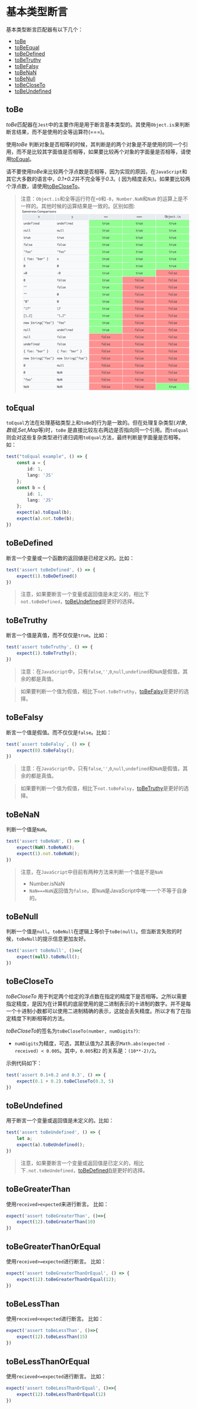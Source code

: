 # 基本类型断言

基本类型断言匹配器有以下几个：

* [toBe](#tobe)
* [toBeEqual](#toequal)
* [toBeDefined](#tobedefined)
* [toBeTruthy](#tobetruthy)
* [toBeFalsy](#tobefalsy)
* [toBeNaN](#tobenan)
* [toBeNull](#tobenull)
* [toBeCloseTo](#tobecloseto)
* [toBeUndefined](#tobeundefined)

## toBe

*toBe*匹配器在`Jest`中的主要作用是用于断言基本类型的。其使用`Object.is`来判断断言结果，而不是使用的全等运算符(===)。

使用*toBe*
判断对象是否相等的时候，其判断是的两个对象是不是使用的同一个引用，而不是比较其字面值是否相等，如果要比较再个对象的字面量是否相等，请使用[toEqual](#toequal)。

请不要使用*toBe*来比较两个浮点数是否相等，因为实现的原因，在`JavaScript`和其它大多数的语言中，*0.1+0.2*并不完全等于*0.3*。(
因为精度丢失)。如果要比较两个浮点数，请使用[toBeCloseTo](#tobecloseto)。

> 注意：`Object.is`和全等运行符在`+0`和`-0`，`Number.NaN`和`NaN`
> 的运算上是不一样的。其他时候的运算结果是一致的。区别如图:![Object.is vs ===](Object_is_vs_===.png)

## toEqual

`toEqual`方法在处理基础类型上和`toBe`的行为是一致的。但在处理复杂类型(*对象*,*数组*,*Set*,*Map*等)时，`toBe`
是直接比较左右两边是否指向同一个引用。而`toEqual`则会对这些复杂类型进行递归调用`toEqual`方法，最终判断是字面量是否相等。如：

```ts
test("toEqual example", () => {
    const a = {
        id: 1,
        lang: 'JS'
    };
    const b = {
        id: 1,
        lang: 'JS'
    };
    expect(a).toEqual(b);
    expect(a).not.toBe(b);
})
```

## toBeDefined

断言一个变量或一个函数的返回値是已经定义的。比如：

```ts
test('assert toBeDefined', () => {
    expect(1).toBeDefined()
})
```

> 注意，如果要断言一个变量或返回值是未定义的，相比下`not.toBeDefined`，[toBeUndefined](#tobeundefined)是更好的选择。

## toBeTruthy

断言一个值是真值，而不仅仅是`true`。比如：

```ts
test('assert toBeTruthy', () => {
    expect(1).toBeTruthy();
})
```

> 注意：在`JavaScript`中，只有`false`,`''`,`0`,`null`,`undefined`和`NaN`是假值，其余的都是真值。

> 如果要判断一个值为假值，相比下`not.toBeTruthy`，[toBeFalsy](#tobefalsy)是更好的选择。

## toBeFalsy

断言一个值是假值。而不仅仅是`false`。比如：

```ts
test(`assert toBeFalsy`, () => {
    expect(0).toBeFalsy();
})
```

> 注意：在`JavaScript`中，只有`false`,`''`,`0`,`null`,`undefined`和`NaN`是假值，其余的都是真值。

> 如果要判断一个值为假值，相比下`not.toBeFalsy`，[toBeTruthy](#tobetruthy)是更好的选择。

## toBeNaN

判断一个值是`NaN`。

```ts
test('assert toBeNaN', () => {
    expect(NaN).toBeNaN();
    expect(1).not.toBeNaN();
})
```

> 注意，在`JavaScript`中目前有两种方法来判断一个值是不是`NaN`
> * Number.isNaN
> * `NaN===NaN`返回值为`false`，即`NaN`是JavaScript中唯一一个不等于自身的。


## toBeNull

判断一个值是`null`。`toBeNull`在逻辑上等价于`toBe(null)`。但当断言失败的时候，`toBeNull`的提示信息更加友好。
```ts
test('assert toBeNull', ()=>{
    expect(null).toBeNull();
})
```

## toBeCloseTo

*toBeCloseTo*
用于判定两个给定的浮点数在指定的精度下是否相等。之所以需要指定精度，是因为在计算机的底层使用的是二进制表示的十进制的数字。并不是每一个十进制小数都可以使用二进制精确的表示，这就会丢失精度。所以才有了在指定精度下判断相等的方法。

*toBeCloseTo*的签名为`toBeCloseTo(number, numDigits?)`:

* `numDigits`为精度，可选，其默认值为*2*.其表示`Math.abs(expected - received) < 0.005`。其中，`0.005`和`2`
  的关系是：`(10**-2)/2`。

示例代码如下：

```ts
test('assert 0.1+0.2 and 0.3', () => {
    expect(0.1 + 0.2).toBeCloseTo(0.3, 5)
})
```

## toBeUndefined

用于断言一个变量或返回值是未定义的。比如：

```ts
test('assert toBeUndefined', () => {
    let a;
    expect(a).toBeUndefined();
})
```

> 注意，如果要断言一个变量或返回值是已定义的，相比下`.not.toBeUndefined`，[toBeDefined()](#tobedefined)是更好的选择。

## toBeGreaterThan

使用`received>expected`来进行断言。
比如：
```ts
expect('assert toBeGreaterThan', ()=>{
    expect(12).toBeGreaterThan(10)
})
```

## toBeGreaterThanOrEqual
使用`received>=expected`进行断言。
比如：
```ts
expect('assert toBeGreaterThanOrEqual', () => {
    expect(12).toBeGreaterThanOrEqual(12);
})
```

## toBeLessThan
使用`received<expected`进行断言。
比如：
```ts
expect('assert toBeLessThan', ()=>{
    expect(12).toBeLessThan(15)
})
```

## toBeLessThanOrEqual
使用`recieved<=expected`进行断言。
比如：
```ts
expect('assert toBeLessThanOrEqual', ()=>{
    expect(12).toBeLessThanOrEqual(12)
})
```
